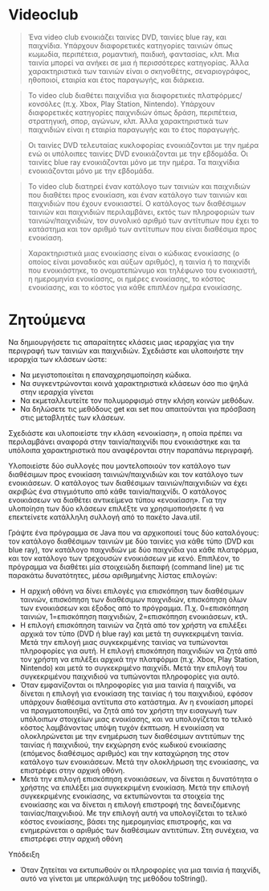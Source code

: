 # Videoclub
> Ένα video club ενοικιάζει ταινίες DVD, ταινίες blue ray, και παιχνίδια. Υπάρχουν διαφορετικές
> κατηγορίες ταινιών όπως κωµωδία, περιπέτεια, ροµαντική, παιδική, φαντασίας, κλπ. Μια ταινία
> µπορεί να ανήκει σε µια ή περισσότερες κατηγορίας. Άλλα χαρακτηριστικά των ταινιών είναι ο
> σκηνοθέτης, σεναριογράφος, ηθοποιοί, εταιρία και έτος παραγωγής, και διάρκεια.

> Το video club διαθέτει παιχνίδια για διαφορετικές πλατφόρµες/κονσόλες (π.χ. Xbox, Play Station,
> Nintendo). Υπάρχουν διαφορετικές κατηγορίες παιχνιδιών όπως δράση, περιπέτεια, στρατηγική,
> σπορ, αγώνων, κλπ. Άλλα χαρακτηριστικά των παιχνιδιών είναι η εταιρία παραγωγής και το έτος
> παραγωγής. 

> Οι ταινίες DVD τελευταίας κυκλοφορίας ενοικιάζονται µε την ηµέρα ενώ οι υπόλοιπες ταινίες
> DVD ενοικιάζονται µε την εβδοµάδα. Οι ταινίες blue ray ενοικιάζονται µόνο µε την ηµέρα. Τα
> παιχνίδια ενοικιάζονται µόνο µε την εβδοµάδα. 

> Το video club διατηρεί έναν κατάλογο των ταινιών και παιχνιδιών που διαθέτει προς ενοικίαση, και
> έναν κατάλογο των ταινιών και παιχνιδιών που έχουν ενοικιαστεί. Ο κατάλογος των διαθέσιµων
> ταινιών και παιχνιδιών περιλαµβάνει, εκτός των πληροφοριών των ταινιών/παιχνιδιών, τον
> συνολικό αριθµό των αντίτυπων που έχει το κατάστηµα και τον αριθµό των αντίτυπων που είναι
> διαθέσιµα προς ενοικίαση. 

> Χαρακτηριστικά µιας ενοικίασης είναι ο κώδικας ενοικίασης (ο οποίος είναι µοναδικός και αύξων
> αριθµός), η ταινία ή το παιχνίδι που ενοικιάστηκε, το ονοµατεπώνυµο και τηλέφωνο του
> ενοικιαστή, η ηµεροµηνία ενοικίασης, οι ηµέρες ενοικίασης, το κόστος ενοικίασης, και το κόστος
> για κάθε επιπλέον ηµέρα ενοικίασης. 

# Ζητούµενα
Να δηµιουργήσετε τις απαραίτητες κλάσεις µιας ιεραρχίας για την περιγραφή των ταινιών και
παιχνιδιών. Σχεδιάστε και υλοποιήστε την ιεραρχία των κλάσεων ώστε:
* Να µεγιστοποιείται η επαναχρησιµοποίηση κώδικα. 
* Να συγκεντρώνονται κοινά χαρακτηριστικά κλάσεων όσο πιο ψηλά στην ιεραρχία γίνεται
* Να εκµεταλλευτείτε τον πολυµορφισµό στην κλήση κοινών µεθόδων. 
* Να δηλώσετε τις µεθόδους get και set που απαιτούνται για πρόσβαση στις µεταβλητές των
κλάσεων. 

Σχεδιάστε και υλοποιείστε την κλάση «ενοικίαση», η οποία πρέπει να περιλαµβάνει αναφορά
στην ταινία/παιχνίδι που ενοικιάστηκε και τα υπόλοιπα χαρακτηριστικά που αναφέρονται στην
παραπάνω περιγραφή. 

Υλοποιείστε δύο συλλογές που µοντελοποιούν τον κατάλογο των διαθέσιµων προς ενοικίαση
ταινιών/παιχνιδιών και τον κατάλογο των ενοικιάσεων. Ο κατάλογος των διαθέσιµων
ταινιών/παιχνιδιών να έχει ακριβώς ένα στιγµιότυπο από κάθε ταινία/παιχνίδι. Ο κατάλογος
ενοικιάσεων να διαθέτει αντικείµενα τύπου «ενοικίαση». Για την υλοποίηση των δύο κλάσεων
επιλέξτε να χρησιµοποιήσετε ή να επεκτείνετε κατάλληλη συλλογή από το πακέτο Java.util. 

Γράψτε ένα πρόγραµµα σε Java που να αρχικοποιεί τους δύο καταλόγους: τον κατάλογο
διαθέσιµων ταινιών µε δύο ταινίες για κάθε τύπο (DVD και blue ray), τον κατάλογο παιχνιδιών µε
δύο παιχνίδια για κάθε πλατφόρµα, και τον κατάλογο των τρεχουσών ενοικιάσεων µε κενό.
Επιπλέον, το πρόγραµµα να διαθέτει µία στοιχειώδη διεπαφή (command line) µε τις παρακάτω
δυνατότητες, µέσω αριθµηµένης λίστας επιλογών: 
* Η αρχική οθόνη να δίνει επιλογές για επισκόπηση των διαθέσιµων ταινιών, επισκόπηση των
διαθέσιµων παιχνιδιών, επισκόπηση όλων των ενοικιάσεων και έξοδος από το πρόγραµµα.
Π.χ. 0=επισκόπηση ταινιών, 1=επισκόπηση παιχνιδιών, 2=επισκόπηση ενοικιάσεων, κτλ. 
* Η επιλογή επισκόπηση ταινιών να ζητά από τον χρήστη να επιλέξει αρχικά τον τύπο (DVD
ή blue ray) και µετά τη συγκεκριµένη ταινία. Μετά την επιλογή µιας συγκεκριµένης ταινίας
να τυπώνονται πληροφορίες για αυτή. Η επιλογή επισκόπηση παιχνιδιών να ζητά από τον
χρήστη να επιλέξει αρχικά την πλατφόρµα (π.χ. Xbox, Play Station, Nintendo) και µετά το
συγκεκριµένο παιχνίδι. Μετά την επιλογή του συγκεκριµένου παιχνιδιού να τυπώνονται
πληροφορίες για αυτό. 
* Όταν εµφανίζονται οι πληροφορίες για µια ταινία ή παιχνίδι, να δίνεται η επιλογή για
ενοικίαση της ταινίας ή του παιχνιδιού, εφόσον υπάρχουν διαθέσιµα αντίτυπα στο
κατάστηµα. Αν η ενοικίαση µπορεί να πραγµατοποιηθεί, να ζητά από τον χρήστη την
εισαγωγή των υπόλοιπων στοιχείων µιας ενοικίασης, και να υπολογίζεται το τελικό κόστος
λαµβάνοντας υπόψη τυχόν έκπτωση. Η ενοικίαση να ολοκληρώνεται µε την ενηµέρωση των
διαθέσιµων αντιτύπων της ταινίας ή παιχνιδιού, την εκχώρηση ενός κωδικού ενοικίασης
(επόµενος διαθέσιµος αριθµός) και την καταχώρηση της στον κατάλογο των ενοικιάσεων.
Μετά την ολοκλήρωση της ενοικίασης, να επιστρέφει στην αρχική οθόνη. 
* Μετά την επιλογή επισκόπηση ενοικιάσεων, να δίνεται η δυνατότητα ο χρήστης να επιλέξει
µια συγκεκριµένη ενοικίαση. Μετά την επιλογή συγκεκριµένης ενοικίασης, να
εκτυπώνονται τα στοιχεία της ενοικίασης και να δίνεται η επιλογή επιστροφή της
δανειζόµενης ταινίας/παιχνιδιού. Με την επιλογή αυτή να υπολογίζεται το τελικό κόστος
ενοικίασης, βάσει της ηµεροµηνίας επιστροφής, και να ενηµερώνεται ο αριθµός των
διαθέσιµων αντιτύπων. Στη συνέχεια, να επιστρέφει στην αρχική οθόνη

Υπόδειξη
* Όταν ζητείται να εκτυπωθούν οι πληροφορίες για µια ταινία ή παιχνίδι, αυτό να γίνεται µε
υπερκάλυψη της µεθόδου toString(). 
